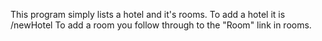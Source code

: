 This program simply lists a hotel and it's rooms.
To add a hotel it is /newHotel
To add a room you follow through to the "Room" link in rooms.
